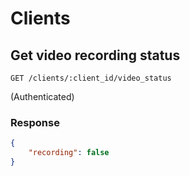 # Clients

## Get video recording status

`GET /clients/:client_id/video_status`

(Authenticated)

### Response

```json
{
    "recording": false
}
```
